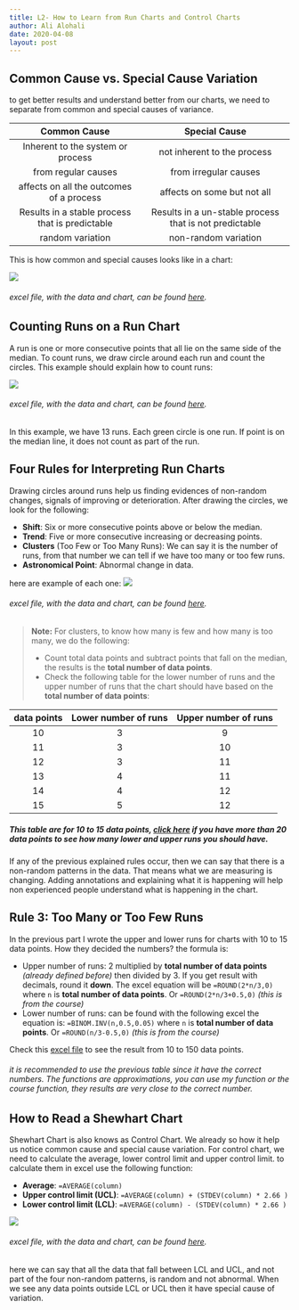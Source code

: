 ```yaml
---
title: L2- How to Learn from Run Charts and Control Charts
author: Ali Alohali
date: 2020-04-08
layout: post
---
```



## Common Cause vs. Special Cause Variation

to get better results and understand better from our charts, we need to separate from common and special causes of variance.

|Common Cause                   |Special Cause                |
|:--:|:--:|
|Inherent to the system or process|not inherent to the process|
|from regular causes            |from irregular causes        |
|affects on all the outcomes of a process|affects on some but not all|
|Results in a stable process that is predictable|Results in a un-stable process that is not predictable|
|random variation|non-random variation|

This is how common and special causes looks like in a chart:


![](/IHI-QI104/img/L2-1.jpg)  
###### excel file, with the data and chart, can be found [here](/IHI-QI104/xlsx/L2-1.xlsx).  

## Counting Runs on a Run Chart
A run is one or more consecutive points that all lie on the same side of the median. To count runs, we draw circle around each run and count the circles. This example should explain how to count runs:

![](/IHI-QI104/img/L2-2.jpg)  
###### excel file, with the data and chart, can be found [here](/IHI-QI104/xlsx/L2-2.xlsx).  

In this example, we have 13 runs. Each green circle is one run. If point is on the median line, it does not count as part of the run.  

## Four Rules for Interpreting Run Charts
Drawing circles around runs help us finding evidences of non-random changes, signals of improving or deterioration. After drawing the circles, we look for the following:

 - **Shift**: Six or more consecutive points above or below the median.
 - **Trend**: Five or more consecutive increasing or decreasing points.
 - **Clusters** (Too Few or Too Many Runs): We can say it is the number of runs, from that number we can tell if we have too many or too few runs.
 - **Astronomical Point**: Abnormal change in data.  

here are example of each one:
![](/IHI-QI104/img/L2-3.jpg)  
###### excel file, with the data and chart, can be found [here](/IHI-QI104/xlsx/L2-3.xlsx).
>  **Note:** For clusters, to know how many is few and how many is too many, we do the following:
 > - Count total data points and subtract points that fall on the median, the results is the **total number of data points**.
 > - Check the following table for the lower number of runs and the upper number of runs that the chart should have based on the **total number of data points**:

|data points|Lower number of runs|Upper number of runs|
|:--:|:--:|:--:|
|10|3|9|
|11|3|10|
|12|3|11|
|13|4|11|
|14|4|12|
|15|5|12|

##### This table are for 10 to 15 data points, [click here](/IHI-QI104/img/L2-4.jpg)  if you have more than 20 data points to see how many lower and upper runs you should have.

If any of the previous explained rules occur, then we can say that there is a non-random patterns in the data. That means what we are measuring is changing. Adding annotations and explaining what it is happening will help non experienced people understand what is happening in the chart.  

## Rule 3: Too Many or Too Few Runs
In the previous part I wrote the upper and lower runs for charts with 10 to 15 data points. How they decided the numbers? the formula is:
 - Upper number of runs: 2 multiplied by **total number of data points** *(already defined before)* then divided by 3. If you get result with decimals, round it **down**. The excel equation will be `=ROUND(2*n/3,0)` where `n` is **total number of data points**. Or `=ROUND(2*n/3+0.5,0)` *(this is from the course)*
 - Lower number of runs: can be found with the following excel the equation is: `=BINOM.INV(n,0.5,0.05)` where `n` is **total number of data points**. Or `=ROUND(n/3-0.5,0)` *(this is from the course)*

Check this [excel file](/IHI-QI104/xlsx/L2-4.xlsx) to see the result from 10 to 150 data points.
###### it is recommended to use the previous table since it have the correct numbers. The functions are approximations, you can use my function or the course function, they results are very close to the correct number.

## How to Read a Shewhart Chart

Shewhart Chart is also knows as Control Chart. We already so how it help us notice common cause and special cause variation. For control chart, we need to calculate the average, lower control limit and upper control limit. to calculate them in excel use the following function:
-  **Average**: `=AVERAGE(column)`
-  **Upper control limit (UCL)**: `=AVERAGE(column) + (STDEV(column) * 2.66 )`
-  **Lower control limit (LCL)**: `=AVERAGE(column) - (STDEV(column) * 2.66 )`

![](/IHI-QI104/img/L2-5.jpg)

###### excel file, with the data and chart, can be found [here](/IHI-QI104/xlsx/L2-5.xlsx).  
here we can say that all the data that fall between LCL and UCL, and not part of the four non-random patterns, is random and not abnormal. When we see any data points outside LCL or UCL then it have special cause of variation. 
